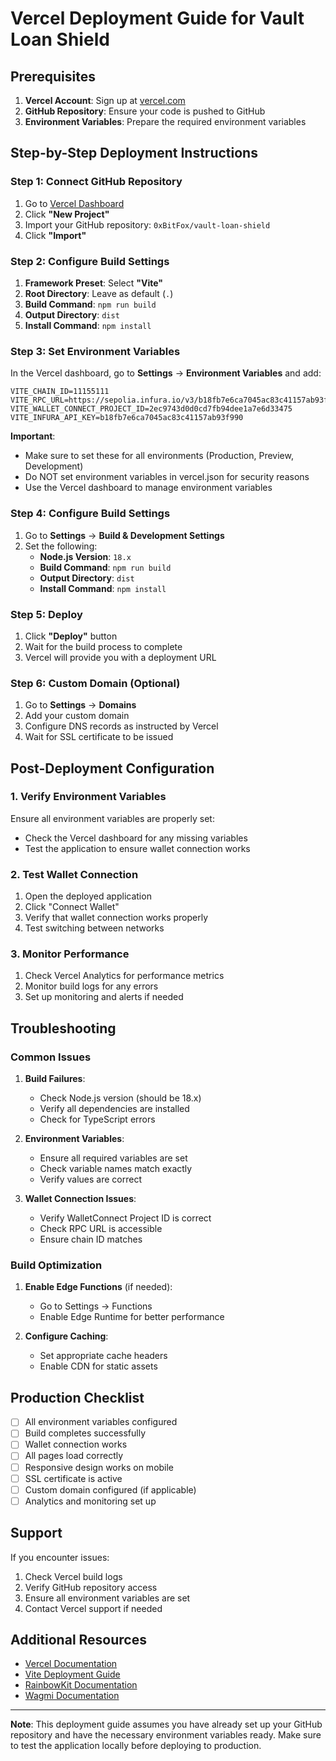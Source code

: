 # Vercel Deployment Guide for Vault Loan Shield

## Prerequisites

1. **Vercel Account**: Sign up at [vercel.com](https://vercel.com)
2. **GitHub Repository**: Ensure your code is pushed to GitHub
3. **Environment Variables**: Prepare the required environment variables

## Step-by-Step Deployment Instructions

### Step 1: Connect GitHub Repository

1. Go to [Vercel Dashboard](https://vercel.com/dashboard)
2. Click **"New Project"**
3. Import your GitHub repository: `0xBitFox/vault-loan-shield`
4. Click **"Import"**

### Step 2: Configure Build Settings

1. **Framework Preset**: Select **"Vite"**
2. **Root Directory**: Leave as default (`.`)
3. **Build Command**: `npm run build`
4. **Output Directory**: `dist`
5. **Install Command**: `npm install`

### Step 3: Set Environment Variables

In the Vercel dashboard, go to **Settings** → **Environment Variables** and add:

```env
VITE_CHAIN_ID=11155111
VITE_RPC_URL=https://sepolia.infura.io/v3/b18fb7e6ca7045ac83c41157ab93f990
VITE_WALLET_CONNECT_PROJECT_ID=2ec9743d0d0cd7fb94dee1a7e6d33475
VITE_INFURA_API_KEY=b18fb7e6ca7045ac83c41157ab93f990
```

**Important**: 
- Make sure to set these for all environments (Production, Preview, Development)
- Do NOT set environment variables in vercel.json for security reasons
- Use the Vercel dashboard to manage environment variables

### Step 4: Configure Build Settings

1. Go to **Settings** → **Build & Development Settings**
2. Set the following:
   - **Node.js Version**: `18.x`
   - **Build Command**: `npm run build`
   - **Output Directory**: `dist`
   - **Install Command**: `npm install`

### Step 5: Deploy

1. Click **"Deploy"** button
2. Wait for the build process to complete
3. Vercel will provide you with a deployment URL

### Step 6: Custom Domain (Optional)

1. Go to **Settings** → **Domains**
2. Add your custom domain
3. Configure DNS records as instructed by Vercel
4. Wait for SSL certificate to be issued

## Post-Deployment Configuration

### 1. Verify Environment Variables

Ensure all environment variables are properly set:
- Check the Vercel dashboard for any missing variables
- Test the application to ensure wallet connection works

### 2. Test Wallet Connection

1. Open the deployed application
2. Click "Connect Wallet"
3. Verify that wallet connection works properly
4. Test switching between networks

### 3. Monitor Performance

1. Check Vercel Analytics for performance metrics
2. Monitor build logs for any errors
3. Set up monitoring and alerts if needed

## Troubleshooting

### Common Issues

1. **Build Failures**:
   - Check Node.js version (should be 18.x)
   - Verify all dependencies are installed
   - Check for TypeScript errors

2. **Environment Variables**:
   - Ensure all required variables are set
   - Check variable names match exactly
   - Verify values are correct

3. **Wallet Connection Issues**:
   - Verify WalletConnect Project ID is correct
   - Check RPC URL is accessible
   - Ensure chain ID matches

### Build Optimization

1. **Enable Edge Functions** (if needed):
   - Go to Settings → Functions
   - Enable Edge Runtime for better performance

2. **Configure Caching**:
   - Set appropriate cache headers
   - Enable CDN for static assets

## Production Checklist

- [ ] All environment variables configured
- [ ] Build completes successfully
- [ ] Wallet connection works
- [ ] All pages load correctly
- [ ] Responsive design works on mobile
- [ ] SSL certificate is active
- [ ] Custom domain configured (if applicable)
- [ ] Analytics and monitoring set up

## Support

If you encounter issues:

1. Check Vercel build logs
2. Verify GitHub repository access
3. Ensure all environment variables are set
4. Contact Vercel support if needed

## Additional Resources

- [Vercel Documentation](https://vercel.com/docs)
- [Vite Deployment Guide](https://vitejs.dev/guide/static-deploy.html)
- [RainbowKit Documentation](https://www.rainbowkit.com/docs/installation)
- [Wagmi Documentation](https://wagmi.sh/)

---

**Note**: This deployment guide assumes you have already set up your GitHub repository and have the necessary environment variables ready. Make sure to test the application locally before deploying to production.
